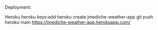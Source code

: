 



Deployment: 

Heroku
heroku keys:add
heroku create jmediche-weather-app
git push heroku main
https://jmediche-weather-app.herokuapp.com/